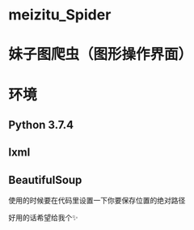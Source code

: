 # meizitu_Spider
# 妹子图爬虫（图形操作界面）

# 环境
## Python 3.7.4
## lxml
## BeautifulSoup

使用的时候要在代码里设置一下你要保存位置的绝对路径

好用的话希望给我个✨
